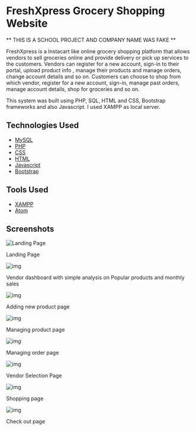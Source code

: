 # FreshXpress Grocery Shopping Website 
** THIS IS A SCHOOL PROJECT AND COMPANY NAME WAS FAKE **

FreshXpress is a Instacart like online grocery shopping platform that allows vendors to sell groceries online and provide delivery or pick up services to the customers. Vendors can register for a new account, sign-in to their portal, upload product info , manage their products and manage orders, change account details and so on. Customers can choose to shop from which vendor, register for a new account, sign-in, manage past orders, manage account details, shop for groceries and so on.

This system was built using PHP, SQL, HTML and CSS, Bootstrap frameworks and also Javascript. I used XAMPP as local server.

## Technologies Used

- [MySQL](https://www.mysql.com/)
- [PHP](https://www.php.net/)
- [CSS](https://www.w3.org/Style/CSS/Overview.en.html)
- [HTML](https://www.w3.org/TR/html52/)
- [Javascript](https://www.javascript.com/)
- [Bootstrap](https://getbootstrap.com/)



## Tools Used

- [XAMPP](https://www.apachefriends.org/index.html)
- [Atom](https://atom.io/)

## Screenshots

![Landing Page](https://lh6.googleusercontent.com/yLRd9f5fPUi_Km1LYTCnAF3FJk1dem2_Op5zOhN-_6iStEAIYEGoVuR7BPafuzK1cDl-a7MNu6PUBdDDVBL_FYLUftb3BFWcKZvDpb-cghBHXQJqj2krmT-xru0X9W0IjtpSfxxd)

Landing Page

![img](https://lh6.googleusercontent.com/PCRrJkSPp7UWYstr_qYtUhuhJgJD39QzgTbptUiYe2OcP9ZHc-p7UK6SxhhJe4pJR6X2N4t9EpvGa0LClIrU-BBU8bN2Ay6CZeYEs89P2_qPr26s5vyjzrhmv8p5DA0e5bXvBKfp)

Vendor dashboard with simple analysis on Popular products and monthly sales

![img](https://lh6.googleusercontent.com/3OUlFBLV2TSYwm7UW56Ne1JsPIQrbIvbZmqU4Ko0eiPd1sTqwcXTsoLhBEUvXRguRvicvFALzrM-l1dGnJxazJl9cMwdDYxvgYRDNn3tZe4vAEgeIZ8IYLMk8hJRb-mk3PAVfXDI)

Adding new product page

![img](https://lh6.googleusercontent.com/YN7h6VQcD5zYOdrT3wcz7roXjJjibx8gGvrpjLhXHft2Xwki0FupOyfgK--2Cc5ECGjjK0ZiRcXdIdQ5593ku8EIn4EGma5jUkZyzbWCsnApaF2otyZyFywXIsw8806GTNfKKh_-)

Managing product page

*![img](https://lh5.googleusercontent.com/cBP62XAahVt3430zABaKw6fqz4WT9dZcGz-ApfDvvhFKplSvWSCAZfQypNOBKFTZeG5uwtkuMqCgK2-1oYnmzL1rDCRudiia1iLycUvxOhG46CJv_11LywKgb1jeDMOx3VSXsiOn)*

Managing order page

![img](https://lh3.googleusercontent.com/u62nkP88B_52vGTSnp5lBNor2UlpuUy2JnXps3a4m6gGTXib8Qp9KpJKYtLf1dGEBiFZsGtAEmfGutkFEErqtAMfbPQhosvzhI2QuoST3oF0Ek-rJZoap0QLjv8SfCkPZ5uYQEPk)

Vendor Selection Page

![img](https://lh6.googleusercontent.com/JI2Yi9qAMODOmyQyCjMOqLNRJPR8S5K3VFFkc6ao_nIIgsfaEZgz1Gt4kOfNdcMUaTB39qS8eDUOdjiUW6z02CgZdN0lehPH5C3YIsH5cS_patdUlRv4btysZJrlsvRJTyg1RMli)

Shopping page

![img](https://lh3.googleusercontent.com/Z5wwqIRHaAOVXjxdBOJkyUxlw8jO3QOPtD1M-j4WmD392e_f4umwlRXjvHjl0eYfXQXgv69W4lTaSUNGXgrOooTZAi9lLUSBRtotatjEQ5dwNAuMlhJTHPcFFMDdI1A9VqPYdAXk)

Check out page
